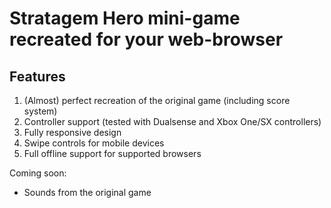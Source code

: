 # Stratagem Hero mini-game recreated for your web-browser

## Features

1. (Almost) perfect recreation of the original game (including score system)
2. Controller support (tested with Dualsense and Xbox One/SX controllers)
3. Fully responsive design
4. Swipe controls for mobile devices
5. Full offline support for supported browsers

Coming soon:

- Sounds from the original game
